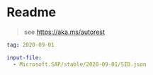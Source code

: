 # Readme

> see https://aka.ms/autorest

```yaml
tag: 2020-09-01
```

```yaml $(tag) == '2020-09-01'
input-file: 
  - Microsoft.SAP/stable/2020-09-01/SID.json
```

